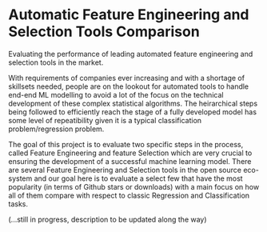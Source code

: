 # Automatic Feature Engineering and Selection Tools Comparison
Evaluating the performance of leading automated feature engineering and selection tools in the market.

With requirements of companies ever increasing and with a shortage of skillsets needed, people are on the lookout for automated tools to handle end-end ML modelling to avoid a lot of the focus on the technical development of these complex statistical algorithms. The heirarchical steps being followed to efficiently reach the stage of a fully developed model has some level of repeatibility given it is a typical classification problem/regression problem. 

The goal of this project is to evaluate two specific steps in the process, called Feature Engineering and feature Selection which are very crucial to ensuring the development of a successful machine learning model. There are several Feature Engineering and Selection tools in the open source eco-system and our goal here is to evaluate a select few that have the most popularity (in terms of Github stars or downloads) with a main focus on how all of them compare with respect to classic Regression and Classification tasks.

(...still in progress, description to be updated along the way)
